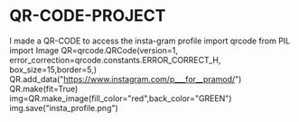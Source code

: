 # QR-CODE-PROJECT
I made a QR-CODE  to access the insta-gram profile
import qrcode
from PIL import Image
QR=qrcode.QRCode(version=1,
                 error_correction=qrcode.constants.ERROR_CORRECT_H,
                 box_size=15,border=5,)
QR.add_data("https://www.instagram.com/p___for__pramod/")
QR.make(fit=True)
img=QR.make_image(fill_color="red",back_color="GREEN")
img.save("insta_profile.png")
